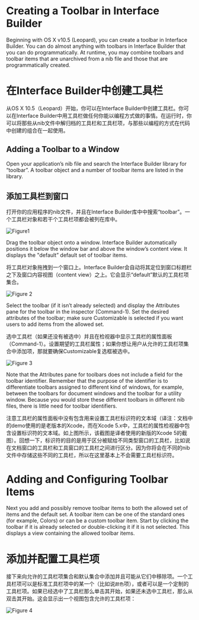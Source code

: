 # Creating a Toolbar in Interface Builder

Beginning with OS X v10.5 (Leopard), you can create a toolbar in Interface Builder. You can do almost anything with toolbars in Interface Builder that you can do programmatically. At runtime, you may combine toolbars and toolbar items that are unarchived from a nib file and those that are programmatically created.

# 在Interface Builder中创建工具栏

从OS X 10.5（Leopard）开始，你可以在Interface Builder中创建工具栏。你可以在Interface Builder中用工具栏做任何你能以编程方式做的事情。在运行时，你可以将那些从nib文件中解归档的工具栏和工具栏项，与那些以编程的方式在代码中创建的组合在一起使用。



## Adding a Toolbar to a Window

Open your application’s nib file and search the Interface Builder library for “toolbar”. A toolbar object and a number of toolbar items are listed in the library.

## 添加工具栏到窗口

打开你的应用程序的nib文件，并且在Interface Builder库中中搜索“toolbar”。一个工具栏对象和若干个工具栏项都会被列在库中。

![ Figure1 ](http://i.imgbox.com/a4OufytQ.png)

Drag the toolbar object onto a window. Interface Builder automatically positions it below the window bar and above the window’s content view. It displays the "default” default set of toolbar items.

将工具栏对象拖拽到一个窗口上。Interface Builder会自动将其定位到窗口标题栏之下及窗口内容视图（content view）之上。它会显示“default”默认的工具栏项集合。

![ Figure 2 ](http://i.imgbox.com/Mml1ZhrG.jpg)

Select the toolbar (if it isn’t already selected) and display the Attributes pane for the toolbar in the inspector (Command-1). Set the desired attributes of the toolbar; make sure Customizable is selected if you want users to add items from the allowed set.

选中工具栏（如果还没有被选中）并且在检视器中显示工具栏的属性面板（Command-1）。设置期望的工具栏属性；如果你想让用户从允许的工具栏项集合中添加项，那就要确保Customizable复选框被选中。

![ Figure 3 ](http://i.imgbox.com/cebRI8mg.png)

Note that the Attributes pane for toolbars does not include a field for the toolbar identifier. Remember that the purpose of the identifier is to differentiate toolbars assigned to different kind of windows, for example, between the toolbars for document windows and the toolbar for a utility window. Because you would store these different toolbars in different nib files, there is little need for toolbar identifiers.

注意工具栏的属性面板中没有包含用来设置工具栏标识符的文本域（译注：文档中的demo使用的是老版本的Xcode，而在Xcode 5.x中，工具栏的属性检视器中包含设置标识符的文本域。如上图所示，该截图是译者使用的新版的Xcode 5的截图）。回想一下，标识符的目的是用于区分被赋给不同类型窗口的工具栏，比如说在文档窗口的工具栏和工具窗口的工具栏之间进行区分。因为你将会在不同的nib文件中存储这些不同的工具栏，所以在这里基本上不会需要工具栏标识符。

# Adding and Configuring Toolbar Items

Next you add and possibly remove toolbar items to both the allowed set of items and the default set. A toolbar item can be one of the standard ones (for example, Colors) or can be a custom toolbar item. Start by clicking the toolbar if it is already selected or double-clicking it if it is not selected. This displays a view containing the allowed toolbar items.

# 添加并配置工具栏项

接下来向允许的工具栏项集合和默认集合中添加并且可能从它们中移除项。一个工具栏项可以是标准工具栏项中的某一个（比如说`颜色`项），或者可以是一个定制的工具栏项。如果已经选中了工具栏那么单击其开始，如果还未选中工具栏，那么从双击其开始。这会显示出一个视图包含允许的工具栏项：

![ Figure 4](http://i.imgbox.com/PCbGIocq.jpg)








